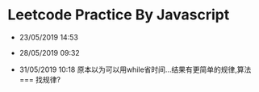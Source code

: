 # Leetcode Practice By Javascript

* 23/05/2019 14:53

* 28/05/2019 09:32 

* 31/05/2019 10:18 原本以为可以用while省时间...结果有更简单的规律,算法 === 找规律? 